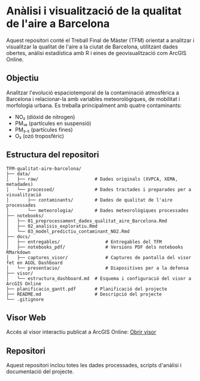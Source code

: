 # Anàlisi i visualització de la qualitat de l'aire a Barcelona

Aquest repositori conté el Treball Final de Màster (TFM) orientat a analitzar i visualitzar la qualitat de l'aire a la ciutat de Barcelona, utilitzant dades obertes, anàlisi estadística amb R i eines de geovisualització com ArcGIS Online.

## Objectiu

Analitzar l'evolució espaciotemporal de la contaminació atmosfèrica a Barcelona i relacionar-la amb variables meteorològiques, de mobilitat i morfologia urbana. Es treballa principalment amb quatre contaminants:

- NO₂ (diòxid de nitrogen)
- PM₁₀ (partícules en suspensió) 
- PM₂.₅ (partícules fines) 
- O₃ (ozó troposfèric)

## Estructura del repositori

```plaintext
TFM-qualitat-aire-barcelona/
├── data/
│   ├── raw/                     # Dades originals (XVPCA, XEMA, metadades)
│   └── processed/               # Dades tractades i preparades per a visualització
│       ├── contaminants/        # Dades de qualitat de l'aire processades
│       └── meteorologia/        # Dades meteorològiques processades
├── notebooks/
│   ├── 01_preprocessament_dades_qualitat_aire_Barcelona.Rmd    
│   ├── 02_analisis_exploratiu.Rmd
│   └── 03_model_predictiu_contaminant_NO2.Rmd              
├── docs/
│   ├── entregables/                 # Entregables del TFM
│   ├── notebooks_pdf/               # Versions PDF dels notebooks RMarkdown
│   ├── captures_visor/              # Captures de pantalla del visor fet en AGOL Dashboard
│   └── presentacio/                 # Diapositives per a la defensa
├── visor/
│   └── estructura_dashboard.md  # Esquema i configuració del visor a ArcGIS Online
├── planificacio_gantt.pdf       # Planificació del projecte
├── README.md                    # Descripció del projecte
└── .gitignore 
```


## Visor Web

Accés al visor interactiu publicat a ArcGIS Online:
[Obrir visor](https://barcelonatech.maps.arcgis.com/apps/dashboards/6e81c447ca5d44378dee401cb13c9cb5)


## Repositori

Aquest repositori inclou totes les dades processades, scripts d'anàlisi i documentació del projecte.
